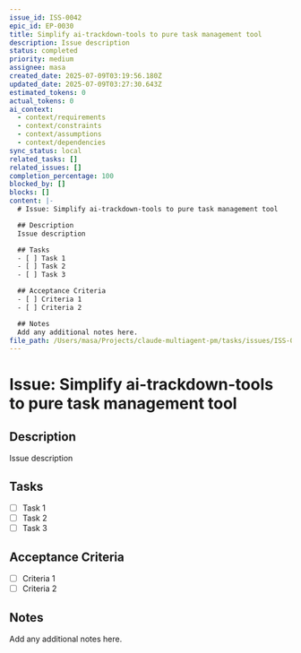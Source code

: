 ```yaml
---
issue_id: ISS-0042
epic_id: EP-0030
title: Simplify ai-trackdown-tools to pure task management tool
description: Issue description
status: completed
priority: medium
assignee: masa
created_date: 2025-07-09T03:19:56.180Z
updated_date: 2025-07-09T03:27:30.643Z
estimated_tokens: 0
actual_tokens: 0
ai_context:
  - context/requirements
  - context/constraints
  - context/assumptions
  - context/dependencies
sync_status: local
related_tasks: []
related_issues: []
completion_percentage: 100
blocked_by: []
blocks: []
content: |-
  # Issue: Simplify ai-trackdown-tools to pure task management tool

  ## Description
  Issue description

  ## Tasks
  - [ ] Task 1
  - [ ] Task 2
  - [ ] Task 3

  ## Acceptance Criteria
  - [ ] Criteria 1
  - [ ] Criteria 2

  ## Notes
  Add any additional notes here.
file_path: /Users/masa/Projects/claude-multiagent-pm/tasks/issues/ISS-0042-simplify-ai-trackdown-tools-to-pure-task-management-tool.md
---
```


# Issue: Simplify ai-trackdown-tools to pure task management tool

## Description
Issue description

## Tasks
- [ ] Task 1
- [ ] Task 2
- [ ] Task 3

## Acceptance Criteria
- [ ] Criteria 1
- [ ] Criteria 2

## Notes
Add any additional notes here.
